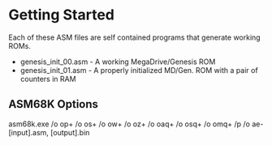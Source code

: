 # Getting Started #

Each of these ASM files are self contained programs that generate working ROMs.

  * genesis_init_00.asm - A working MegaDrive/Genesis ROM
  * genesis_init_01.asm - A properly initialized MD/Gen. ROM with a pair of counters in RAM

## ASM68K Options ##
asm68k.exe /o op+ /o os+ /o ow+ /o oz+ /o oaq+ /o osq+ /o omq+ /p /o ae- [input].asm, [output].bin
